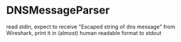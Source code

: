 # DNSMessageParser
read stdin, expect to receive "Escaped string  of dns message" from Wireshark, print it in (almost) human readable format to stdout
